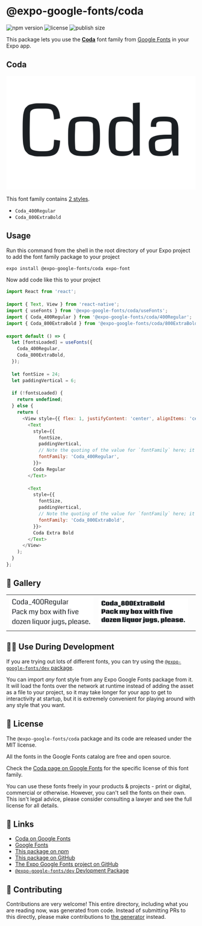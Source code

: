 # @expo-google-fonts/coda

![npm version](https://flat.badgen.net/npm/v/@expo-google-fonts/coda)
![license](https://flat.badgen.net/github/license/expo/google-fonts)
![publish size](https://flat.badgen.net/packagephobia/install/@expo-google-fonts/coda)

This package lets you use the [**Coda**](https://fonts.google.com/specimen/Coda) font family from [Google Fonts](https://fonts.google.com/) in your Expo app.

## Coda

![Coda](./font-family.png)

This font family contains [2 styles](#-gallery).

- `Coda_400Regular`
- `Coda_800ExtraBold`

## Usage

Run this command from the shell in the root directory of your Expo project to add the font family package to your project
```sh
expo install @expo-google-fonts/coda expo-font
```

Now add code like this to your project
```js
import React from 'react';

import { Text, View } from 'react-native';
import { useFonts } from '@expo-google-fonts/coda/useFonts';
import { Coda_400Regular } from '@expo-google-fonts/coda/400Regular';
import { Coda_800ExtraBold } from '@expo-google-fonts/coda/800ExtraBold';

export default () => {
  let [fontsLoaded] = useFonts({
    Coda_400Regular,
    Coda_800ExtraBold,
  });

  let fontSize = 24;
  let paddingVertical = 6;

  if (!fontsLoaded) {
    return undefined;
  } else {
    return (
      <View style={{ flex: 1, justifyContent: 'center', alignItems: 'center' }}>
        <Text
          style={{
            fontSize,
            paddingVertical,
            // Note the quoting of the value for `fontFamily` here; it expects a string!
            fontFamily: 'Coda_400Regular',
          }}>
          Coda Regular
        </Text>

        <Text
          style={{
            fontSize,
            paddingVertical,
            // Note the quoting of the value for `fontFamily` here; it expects a string!
            fontFamily: 'Coda_800ExtraBold',
          }}>
          Coda Extra Bold
        </Text>
      </View>
    );
  }
};

```

## 🔡 Gallery


||||
|-|-|-|
|![Coda_400Regular](.//400Regular/Coda_400Regular.ttf.png)|![Coda_800ExtraBold](.//800ExtraBold/Coda_800ExtraBold.ttf.png)|||


## 👩‍💻 Use During Development

If you are trying out lots of different fonts, you can try using the [`@expo-google-fonts/dev` package](https://github.com/expo/google-fonts/tree/master/font-packages/dev#readme).

You can import *any* font style from any Expo Google Fonts package from it. It will load the fonts
over the network at runtime instead of adding the asset as a file to your project, so it may take longer
for your app to get to interactivity at startup, but it is extremely convenient
for playing around with any style that you want.

## 📖 License

The `@expo-google-fonts/coda` package and its code are released under the MIT license.

All the fonts in the Google Fonts catalog are free and open source.

Check the [Coda page on Google Fonts](https://fonts.google.com/specimen/Coda) for the specific license of this font family.

You can use these fonts freely in your products & projects - print or digital, commercial or otherwise. However, you can't sell the fonts on their own. This isn't legal advice, please consider consulting a lawyer and see the full license for all details.

## 🔗 Links

- [Coda on Google Fonts](https://fonts.google.com/specimen/Coda)
- [Google Fonts](https://fonts.google.com/)
- [This package on npm](https://www.npmjs.com/package/@expo-google-fonts/coda)
- [This package on GitHub](https://github.com/expo/google-fonts/tree/master/font-packages/coda)
- [The Expo Google Fonts project on GitHub](https://github.com/expo/google-fonts)
- [`@expo-google-fonts/dev` Devlopment Package](https://github.com/expo/google-fonts/tree/master/font-packages/dev)

## 🤝 Contributing

Contributions are very welcome! This entire directory, including what you are reading now, was generated from code. Instead of submitting PRs to this directly, please make contributions to [the generator](https://github.com/expo/google-fonts/tree/master/packages/generator) instead.
